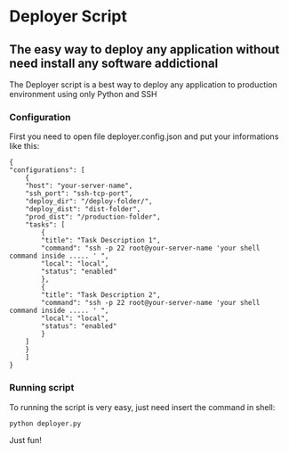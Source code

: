 # Deployer Script
## The easy way to deploy any application without need install any software addictional

The Deployer script is a best way to deploy any application to production environment using only Python and SSH

### Configuration
First you need to open file deployer.config.json and put your informations like this:

~~~~
{
"configurations": [
    {
    "host": "your-server-name",
    "ssh_port": "ssh-tcp-port",
    "deploy_dir": "/deploy-folder/",
    "deploy_dist": "dist-folder",
    "prod_dist": "/production-folder",
    "tasks": [
        {
        "title": "Task Description 1",
        "command": "ssh -p 22 root@your-server-name 'your shell command inside ..... ' ",
        "local": "local",
        "status": "enabled"
        },
        {
        "title": "Task Description 2",
        "command": "ssh -p 22 root@your-server-name 'your shell command inside ..... ' ",
        "local": "local",
        "status": "enabled"
        }
    ]
    }
    ]
}
~~~~

### Running script

To running the script is very easy, just need insert the command in shell:

~~~~
python deployer.py
~~~~

Just fun!